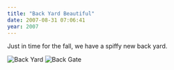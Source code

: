 ```yaml
---
title: "Back Yard Beautiful"
date: 2007-08-31 07:06:41
year: 2007
---
```

Just in time for the fall, we have a spiffy new back yard.

<img alt="Back Yard" src="{{'/files/2007/08/backyard-2007.jpg' | relative_url}}" class="centered">

<img alt="Back Gate" src="{{'/files/2007/08/gate-2007.jpg' | relative_url}}" class="centered">
